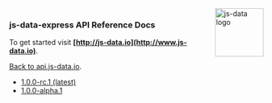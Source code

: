 <img src="https://raw.githubusercontent.com/js-data/js-data/master/js-data.png" alt="js-data logo" title="js-data" align="right" width="96" height="96" />

### js-data-express API Reference Docs

To get started visit __[http://js-data.io](http://www.js-data.io)__.

[Back to api.js-data.io](http://api.js-data.io).

* [1.0.0-rc.1 (latest)](http://api.js-data.io/js-data-express/1.0.0-rc.1/index.html)
* [1.0.0-alpha.1](http://api.js-data.io/js-data-express/1.0.0-alpha.1/index.html)